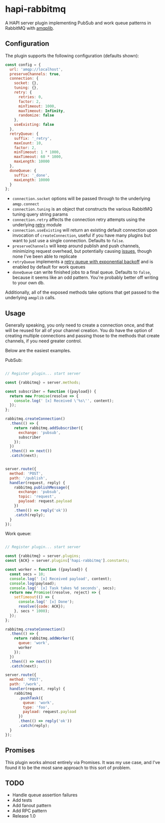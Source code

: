 # hapi-rabbitmq

A HAPI server plugin implementing PubSub and work queue patterns in RabbitMQ with [amqplib](http://squaremo.github.io/amqp.node/).

## Configuration

The plugin supports the following configuration (defaults shown):

```js
const config = {
  url: 'amqp://localhost',
  preserveChannels: true,
  connection: {
    socket: {},
    tuning: {},
    retry: {
      retries: 0,
      factor: 2,
      minTimeout: 1000,
      maxTimeout: Infinity,
      randomize: false
    },
    useExisting: false
  },
  retryQueue: {
    suffix: '_retry',
    maxCount: 10,
    factor: 2,
    minTimeout: 1 * 1000,
    maxTimeout: 60 * 1000,
    maxLength: 10000
  },
  doneQueue: {
    suffix: '_done',
    maxLength: 10000
  }
};
```

* `connection.socket` options will be passed through to the underlying `amqp.connect`
* `connection.tuning` is an object that constructs the various RabbitMQ tuning query string params
* `connection.retry` affects the connection retry attempts using the underlying [retry](https://github.com/tim-kos/node-retry) module
* `connection.useExisting` will return an existing default connection upon invocation of `createConnection`, useful if you have many plugins but want to just use a single connection. Defaults to `false`.
* `preserveChannels` will keep around publish and push channels, minimizing request overhead, but potentially causing [issues](https://github.com/squaremo/amqp.node/issues/144), though none I've been able to replicate
* `retryQueue` implements a [retry queue with exponential backoff](https://felipeelias.github.io/rabbitmq/2016/02/22/rabbitmq-exponential-backoff.html) and is enabled by default for work queues
* `doneQueue` can write finished jobs to a final queue. Defaults to `false`, because it seems like an odd pattern. You're probably better off writing to your own db.

Additionally, all of the exposed methods take options that get passed to the underlying `amqplib` calls.

## Usage

Generally speaking, you only need to create a connection once, and that will be reused for all of your channel creation. You do have the option of creating multiple connections and passing those to the methods that create channels, if you need greater control.

Below are the easiest examples.

PubSub:

```js

// Register plugin... start server

const {rabbitmq} = server.methods;

const subscriber = function ({payload}) {
  return new Promise(resolve => {
    console.log(' [x] Received \'%s\'', content);
  });
};

rabbitmq.createConnection()
  .then(() => {
    return rabbitmq.addSubscriber({
      exchange: 'pubsub',
      subscriber
    });
  })
  .then(() => next())
  .catch(next);


server.route({
  method: 'POST',
  path: '/publish',
  handler(request, reply) {
    rabbitmq.publishMessage({
      exchange: 'pubsub',
      topic: 'request',
      payload: request.payload
    })
    .then(() => reply('ok'))
    .catch(reply);
  }
});
```

Work queue:

```js

// Register plugin... start server

const {rabbitmq} = server.plugins;
const {ACK} = server.plugins['hapi-rabbitmq'].constants;

const worker = function ({payload}) {
  const secs = 10;
  console.log(' [x] Received payload', content);
  console.log(payload);
  console.log(' [x] Task takes %d seconds', secs);
  return new Promise((resolve, reject) => {
    setTimeout(() => {
      console.log(' [x] Done');
      resolve({code: ACK});
    }, secs * 1000);
  });
};

rabbitmq.createConnection()
  .then(() => {
    return rabbitmq.addWorker({
      queue: 'work',
      worker
    });
  })
  .then(() => next())
  .catch(next);

server.route({
  method: 'POST',
  path: '/work',
  handler(request, reply) {
    rabbitmq
      .pushTask({
        queue: 'work',
        type: 'foo',
        payload: request.payload
      })
      .then(() => reply('ok'))
      .catch(reply);
  }
});
```

## Promises

This plugin works almost entirely via Promises. It was my use case, and I've found it to be the most sane approach to this sort of problem.

## TODO

* Handle queue assertion failures
* Add tests
* Add fanout pattern
* Add RPC pattern
* Release 1.0
